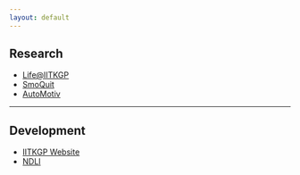 ```yaml
---
layout: default
---
```


## Research

* [Life@IITKGP](lifeiitkgp)
* [SmoQuit](smoquit) 
* [AutoMotiv]()

---

## Development

* [IITKGP Website](http://www.iitkgp.ac.in/)
* [NDLI](https://www.ndl.gov.in/) 
